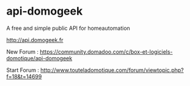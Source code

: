 api-domogeek
============

A free and simple public API for homeautomation

http://api.domogeek.fr

New Forum : https://community.domadoo.com/c/box-et-logiciels-domotique/api-domogeek

Start Forum : http://www.touteladomotique.com/forum/viewtopic.php?f=18&t=14699

